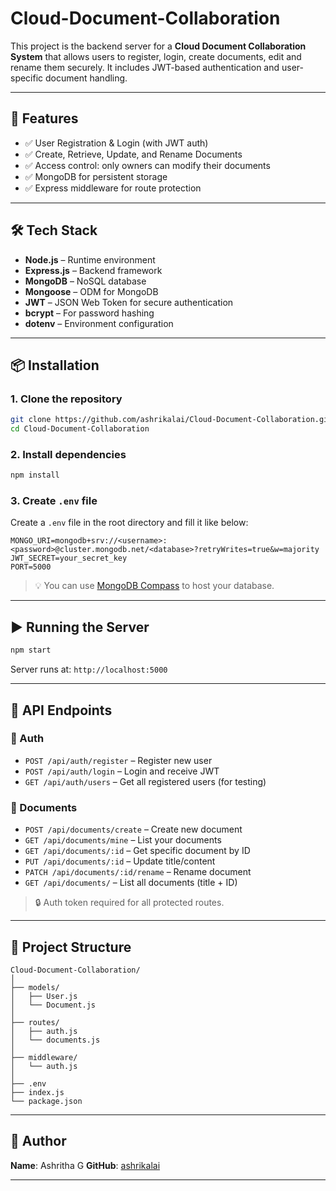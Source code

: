 # Cloud-Document-Collaboration

This project is the backend server for a **Cloud Document Collaboration System** that allows users to register, login, create documents, edit and rename them securely. It includes JWT-based authentication and user-specific document handling.

---

## 🚀 Features

- ✅ User Registration & Login (with JWT auth)
- ✅ Create, Retrieve, Update, and Rename Documents
- ✅ Access control: only owners can modify their documents
- ✅ MongoDB for persistent storage
- ✅ Express middleware for route protection

---

## 🛠️ Tech Stack

- **Node.js** – Runtime environment
- **Express.js** – Backend framework
- **MongoDB** – NoSQL database
- **Mongoose** – ODM for MongoDB
- **JWT** – JSON Web Token for secure authentication
- **bcrypt** – For password hashing
- **dotenv** – Environment configuration

---
## 📦 Installation

### 1. Clone the repository

```bash
git clone https://github.com/ashrikalai/Cloud-Document-Collaboration.git
cd Cloud-Document-Collaboration
```

### 2. Install dependencies

```bash
npm install
```

### 3. Create `.env` file

Create a `.env` file in the root directory and fill it like below:

```
MONGO_URI=mongodb+srv://<username>:<password>@cluster.mongodb.net/<database>?retryWrites=true&w=majority
JWT_SECRET=your_secret_key
PORT=5000
```

> 💡 You can use [MongoDB Compass](https://www.mongodb.com/products/compass) to host your database.

---

## ▶️ Running the Server

```bash
npm start
```

Server runs at: `http://localhost:5000`

---

## 🧪 API Endpoints

### 🔐 Auth

- `POST /api/auth/register` – Register new user
- `POST /api/auth/login` – Login and receive JWT
- `GET /api/auth/users` – Get all registered users (for testing)

### 📄 Documents

- `POST /api/documents/create` – Create new document
- `GET /api/documents/mine` – List your documents
- `GET /api/documents/:id` – Get specific document by ID
- `PUT /api/documents/:id` – Update title/content
- `PATCH /api/documents/:id/rename` – Rename document
- `GET /api/documents/` – List all documents (title + ID)

> 🔒 Auth token required for all protected routes.

---

## 📁 Project Structure

```
Cloud-Document-Collaboration/
│
├── models/
│   ├── User.js
│   └── Document.js
│
├── routes/
│   ├── auth.js
│   └── documents.js
│
├── middleware/
│   └── auth.js
│
├── .env
├── index.js
└── package.json
```

---

## 👤 Author
**Name**: Ashritha G 
**GitHub**: [ashrikalai](https://github.com/ashrikalai)

---

